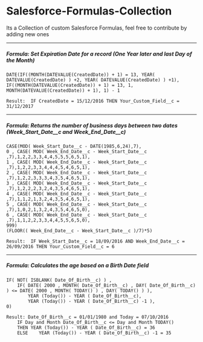 # Salesforce-Formulas-Collection

Its a Collection of custom Salesforce Formulas, feel free to contribute by adding new ones


---
##### Formula: Set Expiration Date for a record (One Year later and last Day of the Month)
```
DATE(IF((MONTH(DATEVALUE(CreatedDate)) + 1) = 13, YEAR( DATEVALUE(CreatedDate) ) +2, YEAR( DATEVALUE(CreatedDate) ) +1), IF((MONTH(DATEVALUE(CreatedDate)) + 1) = 13, 1, MONTH(DATEVALUE(CreatedDate)) + 1), 1) - 1
```
```
Result:  IF CreatedDate = 15/12/2016 THEN Your_Custom_Field__c = 31/12/2017
```
---
##### Formula: Returns the number of business days between two dates (Week_Start_Date__c and Week_End_Date__c)
```
CASE(MOD( Week_Start_Date__c - DATE(1985,6,24),7),
0 , CASE( MOD( Week_End_Date__c - Week_Start_Date__c ,7),1,2,2,3,3,4,4,5,5,5,6,5,1),
1 , CASE( MOD( Week_End_Date__c - Week_Start_Date__c ,7),1,2,2,3,3,4,4,4,5,4,6,5,1),
2 , CASE( MOD( Week_End_Date__c - Week_Start_Date__c ,7),1,2,2,3,3,3,4,3,5,4,6,5,1),
3 , CASE( MOD( Week_End_Date__c - Week_Start_Date__c ,7),1,2,2,2,3,2,4,3,5,4,6,5,1),
4 , CASE( MOD( Week_End_Date__c - Week_Start_Date__c ,7),1,1,2,1,3,2,4,3,5,4,6,5,1),
5 , CASE( MOD( Week_End_Date__c - Week_Start_Date__c ,7),1,0,2,1,3,2,4,3,5,4,6,5,0),
6 , CASE( MOD( Week_End_Date__c - Week_Start_Date__c ,7),1,1,2,2,3,3,4,4,5,5,6,5,0),
999)
(FLOOR(( Week_End_Date__c - Week_Start_Date__c )/7)*5)
```
```
Result:  IF Week_Start_Date__c = 18/09/2016 AND Week_End_Date__c = 26/09/2016 THEN Your_Custom_Field__c = 6
```
---
##### Formula: Calculates the age based on a Birth Date field
```
IF( NOT( ISBLANK( Date_Of_Birth__c) ) ,
	IF( DATE( 2000 , MONTH( Date_Of_Birth__c) , DAY( Date_Of_Birth__c) ) <= DATE( 2000 , MONTH( TODAY() ) , DAY( TODAY() ) ),
		YEAR (Today()) - YEAR ( Date_Of_Birth__c),
		YEAR (Today()) - YEAR ( Date_Of_Birth__c) -1 ),
0)
```
```
Result: Date_Of_Birth__c = 01/01/1980 and Today = 07/10/2016  
	IF Day and Month Date_Of_Birth__c <= Day and Month TODAY()
	THEN YEAR (Today()) - YEAR ( Date_Of_Birth__c) = 36
	ELSE 	YEAR (Today()) - YEAR ( Date_Of_Birth__c) -1 = 35
```
